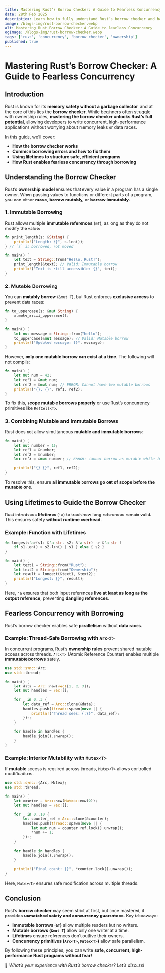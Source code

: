 ```yaml
---
title: Mastering Rust’s Borrow Checker: A Guide to Fearless Concurrency
date: 28th Feb 2025
description: Learn how to fully understand Rust’s borrow checker and harness its power to write safe, concurrent code without fear.
image: /blogs-img/rust-borrow-checker.webp
alt: Mastering Rust Borrow Checker: A Guide to Fearless Concurrency
ogImage: /blogs-img/rust-borrow-checker.webp
tags: ['rust', 'concurrency', 'borrow checker', 'ownership']
published: true
---
```


# Mastering Rust’s Borrow Checker: A Guide to Fearless Concurrency

## Introduction

Rust is known for its **memory safety without a garbage collector**, and at the core of this lies the **borrow checker**. While beginners often struggle with ownership rules, **mastering the borrow checker unlocks Rust’s full potential**, allowing developers to write concurrent, high-performance applications without worrying about memory leaks or data races.

In this guide, we’ll cover:
- **How the borrow checker works**
- **Common borrowing errors and how to fix them**
- **Using lifetimes to structure safe, efficient programs**
- **How Rust enables fearless concurrency through borrowing**

## Understanding the Borrow Checker

Rust’s **ownership model** ensures that every value in a program has a single owner. When passing values to functions or different parts of a program, you can either **move**, **borrow mutably**, or **borrow immutably**.

### 1. **Immutable Borrowing**

Rust allows multiple **immutable references** (`&T`), as long as they do not modify the value:

```rust
fn print_length(s: &String) {
    println!("Length: {}", s.len());
} // `s` is borrowed, not moved

fn main() {
    let text = String::from("Hello, Rust!");
    print_length(&text); // Valid: Immutable borrow
    println!("Text is still accessible: {}", text);
}
```

### 2. **Mutable Borrowing**

You can **mutably borrow** (`&mut T`), but Rust enforces **exclusive access** to prevent data races:
```rust
fn to_uppercase(s: &mut String) {
    s.make_ascii_uppercase();
}

fn main() {
    let mut message = String::from("hello");
    to_uppercase(&mut message); // Valid: Mutable borrow
    println!("Updated message: {}", message);
}
```
However, **only one mutable borrow can exist at a time**. The following will not compile:
```rust
fn main() {
    let mut num = 42;
    let ref1 = &mut num;
    let ref2 = &mut num; // ERROR: Cannot have two mutable borrows
    println!("{}, {}", ref1, ref2);
}
```
To fix this, **scope mutable borrows properly** or use Rust’s concurrency primitives like `RefCell<T>`.

### 3. **Combining Mutable and Immutable Borrows**

Rust does not allow simultaneous **mutable and immutable borrows**:
```rust
fn main() {
    let mut number = 10;
    let ref1 = &number;
    let ref2 = &number;
    let ref3 = &mut number; // ERROR: Cannot borrow as mutable while immutable references exist

    println!("{} {}", ref1, ref2);
}
```
To resolve this, ensure **all immutable borrows go out of scope before the mutable one**.

## Using Lifetimes to Guide the Borrow Checker

Rust introduces **lifetimes** (`'a`) to track how long references remain valid. This ensures safety **without runtime overhead**.

### Example: Function with Lifetimes
```rust
fn longest<'a>(s1: &'a str, s2: &'a str) -> &'a str {
    if s1.len() > s2.len() { s1 } else { s2 }
}

fn main() {
    let text1 = String::from("Rust");
    let text2 = String::from("Ownership");
    let result = longest(&text1, &text2);
    println!("Longest: {}", result);
}
```
Here, `'a` ensures that both input references **live at least as long as the output reference**, preventing **dangling references**.

## Fearless Concurrency with Borrowing

Rust’s borrow checker enables safe **parallelism** without **data races**.

### Example: Thread-Safe Borrowing with `Arc<T>`

In concurrent programs, Rust’s **ownership rules** prevent shared mutable access across threads. `Arc<T>` (Atomic Reference Counter) enables multiple **immutable borrows** safely.

```rust
use std::sync::Arc;
use std::thread;

fn main() {
    let data = Arc::new(vec![1, 2, 3]);
    let mut handles = vec![];

    for _ in 0..3 {
        let data_ref = Arc::clone(&data);
        handles.push(thread::spawn(move || {
            println!("Thread sees: {:?}", data_ref);
        }));
    }
    
    for handle in handles {
        handle.join().unwrap();
    }
}
```

### Example: Interior Mutability with `Mutex<T>`

If **mutable** access is required across threads, `Mutex<T>` allows controlled modifications.
```rust
use std::sync::{Arc, Mutex};
use std::thread;

fn main() {
    let counter = Arc::new(Mutex::new(0));
    let mut handles = vec![];

    for _ in 0..10 {
        let counter_ref = Arc::clone(&counter);
        handles.push(thread::spawn(move || {
            let mut num = counter_ref.lock().unwrap();
            *num += 1;
        }));
    }
    
    for handle in handles {
        handle.join().unwrap();
    }
    
    println!("Final count: {}", *counter.lock().unwrap());
}
```
Here, `Mutex<T>` ensures safe modification across multiple threads.

## Conclusion

Rust’s **borrow checker** may seem strict at first, but once mastered, it provides **unmatched safety and concurrency guarantees**. Key takeaways:
- **Immutable borrows (`&T`)** allow multiple readers but no writers.
- **Mutable borrows (`&mut T`)** allow only one writer at a time.
- **Lifetimes** ensure references don’t outlive their owners.
- **Concurrency primitives (`Arc<T>`, `Mutex<T>`)** allow safe parallelism.

By following these principles, you can write **safe, concurrent, high-performance Rust programs without fear!**

🚀 *What’s your experience with Rust’s borrow checker? Let’s discuss!*
